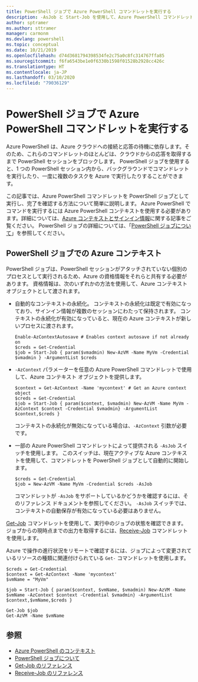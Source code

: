```yaml
---
title: PowerShell ジョブで Azure PowerShell コマンドレットを実行する
description: -AsJob と Start-Job を使用して、Azure PowerShell コマンドレットを並列で、またはバックグラウンド タスクとして実行する方法について説明します。
author: sptramer
ms.author: sttramer
manager: carmonm
ms.devlang: powershell
ms.topic: conceptual
ms.date: 10/21/2019
ms.openlocfilehash: d74d3681794398534fe2c75a0c8fc314767ffa85
ms.sourcegitcommit: f6fa6543be1e0f6330b1598f01528b2928cc426c
ms.translationtype: HT
ms.contentlocale: ja-JP
ms.lasthandoff: 03/10/2020
ms.locfileid: "79036129"
---
```

# <a name="run-azure-powershell-cmdlets-in-powershell-jobs"></a>PowerShell ジョブで Azure PowerShell コマンドレットを実行する

Azure PowerShell は、Azure クラウドへの接続と応答の待機に依存します。そのため、これらのコマンドレットのほとんどは、クラウドからの応答を取得するまで PowerShell セッションをブロックします。
PowerShell ジョブを使用すると、1 つの PowerShell セッション内から、バックグラウンドでコマンドレットを実行したり、一度に複数のタスクを Azure で実行したりすることができます。

この記事では、Azure PowerShell コマンドレットを PowerShell ジョブとして実行し、完了を確認する方法について簡単に説明します。 Azure PowerShell でコマンドを実行するには Azure PowerShell コンテキストを使用する必要があります。詳細については、[Azure コンテキストとサインイン情報](context-persistence.md)に関する記事をご覧ください。
PowerShell ジョブの詳細については、「[PowerShell ジョブについて](/powershell/module/microsoft.powershell.core/about/about_jobs)」を参照してください。

## <a name="azure-contexts-with-powershell-jobs"></a>PowerShell ジョブでの Azure コンテキスト

PowerShell ジョブは、PowerShell セッションがアタッチされていない個別のプロセスとして実行されるため、Azure の資格情報をそれらと共有する必要があります。 資格情報は、次のいずれかの方法を使用して、Azure コンテキスト オブジェクトとして渡されます。

* 自動的なコンテキストの永続化。 コンテキストの永続化は既定で有効になっており、サインイン情報が複数のセッションにわたって保持されます。 コンテキストの永続化が有効になっていると、現在の Azure コンテキストが新しいプロセスに渡されます。

  ```azurepowershell-interactive
  Enable-AzContextAutosave # Enables context autosave if not already on
  $creds = Get-Credential
  $job = Start-Job { param($vmadmin) New-AzVM -Name MyVm -Credential $vmadmin } -ArgumentList $creds
  ```

* `-AzContext` パラメーターを任意の Azure PowerShell コマンドレットで使用して、Azure コンテキスト オブジェクトを提供します。

  ```azurepowershell-interactive
  $context = Get-AzContext -Name 'mycontext' # Get an Azure context object
  $creds = Get-Credential
  $job = Start-Job { param($context, $vmadmin) New-AzVM -Name MyVm -AzContext $context -Credential $vmadmin} -ArgumentList $context,$creds }
  ```

  コンテキストの永続化が無効になっている場合は、`-AzContext` 引数が必要です。

* 一部の Azure PowerShell コマンドレットによって提供される `-AsJob` スイッチを使用します。 このスイッチは、現在アクティブな Azure コンテキストを使用して、コマンドレットを PowerShell ジョブとして自動的に開始します。

  ```azurepowershell-interactive
  $creds = Get-Credential
  $job = New-AzVM -Name MyVm -Credential $creds -AsJob
  ```

  コマンドレットが `-AsJob` をサポートしているかどうかを確認するには、そのリファレンス ドキュメントを参照してください。 `-AsJob` スイッチでは、コンテキストの自動保存が有効になっている必要はありません。

[Get-Job](/powershell/module/microsoft.powershell.core/get-job) コマンドレットを使用して、実行中のジョブの状態を確認できます。 ジョブからの現時点までの出力を取得するには、[Receive-Job](/powershell/module/microsoft.powershell.core/receive-job) コマンドレットを使用します。

Azure で操作の進行状況をリモートで確認するには、ジョブによって変更されているリソースの種類に関連付けられている `Get-` コマンドレットを使用します。

```azurepowershell-interactive
$creds = Get-Credential
$context = Get-AzContext -Name 'mycontext'
$vmName = "MyVm"

$job = Start-Job { param($context, $vmName, $vmadmin) New-AzVM -Name $vmName -AzContext $context -Credential $vmadmin} -ArgumentList $context,$vmName,$creds }

Get-Job $job
Get-AzVM -Name $vmName
```

## <a name="see-also"></a>参照

* [Azure PowerShell のコンテキスト](context-persistence.md)
* [PowerShell ジョブについて](/powershell/module/microsoft.powershell.core/about/about_jobs)
* [Get-Job のリファレンス](/powershell/module/microsoft.powershell.core/get-job)
* [Receive-Job のリファレンス](/powershell/module/microsoft.powershell.core/receive-job)
